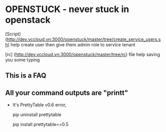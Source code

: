 OPENSTUCK - never stuck in openstack
=====
[Script] (http://dev.vccloud.vn:3000/openstuck/master/tree/create_service_users.sh) help create user then give them admin role to service tenant

[rc] (http://dev.vccloud.vn:3000/openstuck/master/tree/rc) file help saving you some typing

This is a FAQ
-----

All your command outputs are "printt"
-----
* It's PrettyTable v0.6 error,

    pip uninstall prettytable

    pip install prettytable==0.5


